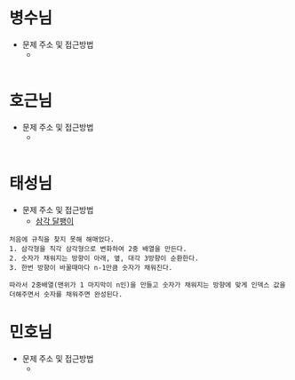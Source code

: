 # 병수님

- 문제 주소 및 접근방법
  - []()

```text

```

# 호근님

- 문제 주소 및 접근방법
  - []()

```text

```

# 태성님

- 문제 주소 및 접근방법
  - [삼각 달팽이](https://programmers.co.kr/learn/courses/30/lessons/68645)

```text
처음에 규칙을 찾지 못해 해매었다.
1. 삼각형을 직각 삼각형으로 변화하여 2중 배열을 만든다.
2. 숫자가 채워지는 방향이 아래, 옆, 대각 3방향이 순환한다.
3. 한번 방향이 바꿀때마다 n-1만큼 숫자가 채워진다.

따라서 2중배열(맨위가 1 마지막이 n인)을 만들고 숫자가 채워지는 방향에 맞게 인덱스 값을 더해주면서 숫자를 채워주면 완성된다.
```

# 민호님

- 문제 주소 및 접근방법
  - []()

```text

```
